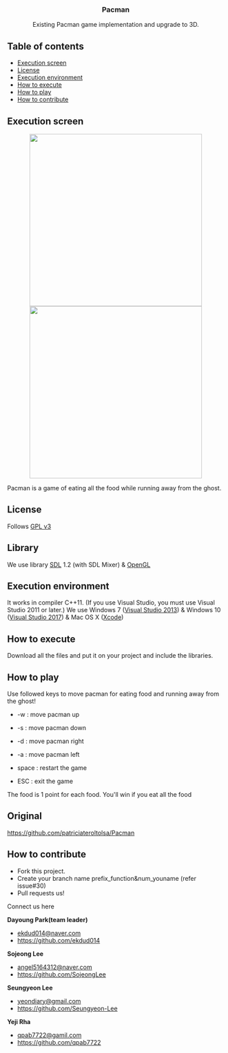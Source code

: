 <h3 align="center">Pacman</h3>
<p align="center">
    Existing Pacman game implementation and upgrade to 3D.
</p>


## Table of contents
- [Execution screen](#execution-screen)
- [License](#license)
- [Execution environment](#execution-environment)
- [How to execute](#how-to-execute)
- [How to play](#how-to-play)
- [How to contribute](#how-to-contribute)


## Execution screen
<p align="center">
<img src="https://cloud.githubusercontent.com/assets/13501499/8998702/20edfafc-3731-11e5-87c3-724d257d680b.PNG" width=400 height=400></img>
<img src="https://cloud.githubusercontent.com/assets/13501499/8998704/250b1ff2-3731-11e5-84e5-c8e1967453cd.PNG" width=400 height=400></img>
</p>
Pacman is a game of eating all the food while running away from the ghost.

## License
Follows [GPL v3](https://github.com/ekdud014/OSS_pacman/blob/master/LICENSE.txt)

## Library
We use library [SDL](https://www.libsdl.org/) 1.2 (with SDL Mixer) & [OpenGL](https://www.opengl.org/)

## Execution environment
It works in compiler C++11. (If you use Visual Studio, you must use Visual Studio 2011 or later.) 
We use Windows 7 ([Visual Studio 2013](https://msdn.microsoft.com/library/dd831853(v=vs.120).aspx)) & Windows 10 ([Visual Studio 2017](https://www.visualstudio.com/ko-kr/productinfo/vs2017-system-requirements-vs)) & Mac OS X ([Xcode](https://developer.apple.com/xcode/))

## How to execute
Download all the files and put it on your project and include the libraries.

## How to play
Use followed keys to move pacman for eating food and running away from the ghost!

* -w : move pacman up

* -s : move pacman down

* -d : move pacman right

* -a : move pacman left

* space : restart the game

* ESC : exit the game

The food is 1 point for each food. You'll win if you eat all the food

## Original
https://github.com/patriciateroltolsa/Pacman

## How to contribute
- Fork this project.
- Create your branch name prefix_function&num_youname (refer issue#30)
- Pull requests us! 

Connect us here

**Dayoung Park(team leader)**  

* <ekdud014@naver.com>
* https://github.com/ekdud014

**Sojeong Lee**

* <angel5164312@naver.com>
* https://github.com/SojeongLee

**Seungyeon Lee**

* <yeondiary@gmail.com>
* https://github.com/Seungyeon-Lee

**Yeji Rha** 

* <qpab7722@gamil.com>
* https://github.com/qpab7722
